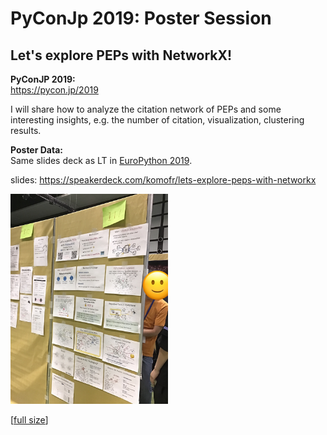 # PyConJp 2019: Poster Session
## Let's explore PEPs with NetworkX!

**PyConJP 2019:**   
https://pycon.jp/2019   

I will share how to analyze the citation network of PEPs and some interesting insights, e.g. the number of citation, visualization, clustering results.

**Poster Data:**   
Same slides deck as LT in [EuroPython 2019](https://ep2019.europython.eu/).   

slides: https://speakerdeck.com/komofr/lets-explore-peps-with-networkx

<img src = "https://github.com/komo-fr/my_talk/blob/master/docs/20190916_pyconjp2019_poster/pyconjp2019_poster.JPG?raw=true" width="50%" alt="PyConJP2019 poster session">

[[full size](https://github.com/komo-fr/my_talk/raw/master/docs/20190916_pyconjp2019_poster/pyconjp2019_poster.JPG?raw=true)]

